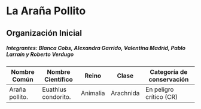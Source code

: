 # La Araña Pollito
## Organización Inicial

##### Integrantes: Blanca Cobs, Alexandra Garrido, Valentina Madrid, Pablo Larraín y Roberto Verdugo

| Nombre Común | Nombre Científico | Reino | Clase | Categoría de conservación |
| ------------- | ------------- | ------------- | ------------- | ------------- |
| Araña pollito. | Euathlus condorito. | Animalia  | Arachnida  | En peligro crítico (CR)  | 

